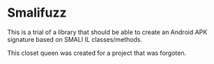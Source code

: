 Smalifuzz
========================

This is a trial of a library that should be able to create an Android APK signature based on SMALI IL classes/methods.

This closet queen was created for a project that was forgoten.
